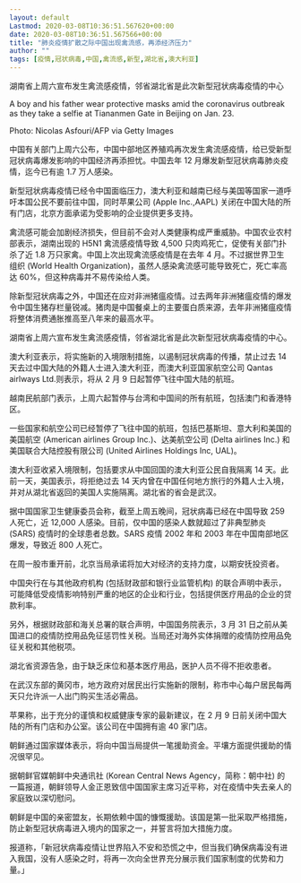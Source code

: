 ```yaml
---
layout: default
Lastmod: 2020-03-08T10:36:51.567620+00:00
date: 2020-03-08T10:36:51.567566+00:00
title: "肺炎疫情扩散之际中国出现禽流感，再添经济压力"
author: ""
tags: [疫情,冠状病毒,中国,禽流感,新型,湖北省,澳大利亚]
---
```


湖南省上周六宣布发生禽流感疫情，邻省湖北省是此次新型冠状病毒疫情的中心

A boy and his father wear protective masks amid the coronavirus outbreak as they take a selfie at Tiananmen Gate in Beijing on Jan. 23.

Photo: Nicolas Asfouri/AFP via Getty Images

中国有关部门上周六公布，中国中部地区养殖鸡再次发生禽流感疫情，给已受新型冠状病毒爆发影响的中国经济再添担忧。中国去年 12 月爆发新型冠状病毒肺炎疫情，迄今已有逾 1.7 万人感染。

新型冠状病毒疫情已经令中国面临压力，澳大利亚和越南已经与美国等国家一道呼吁本国公民不要前往中国，同时苹果公司 (Apple Inc.,AAPL) 关闭在中国大陆的所有门店，北京方面承诺为受影响的企业提供更多支持。

禽流感可能会加剧经济损失，但目前不会对人类健康构成严重威胁。中国农业农村部表示，湖南出现的 H5N1 禽流感疫情导致 4,500 只肉鸡死亡，促使有关部门扑杀了近 1.8 万只家禽。中国上次出现禽流感疫情是在去年 4 月。不过据世界卫生组织 (World Health Organization)，虽然人感染禽流感可能导致死亡，死亡率高达 60%，但这种病毒并不易传染给人类。

除新型冠状病毒之外，中国还在应对非洲猪瘟疫情。过去两年非洲猪瘟疫情的爆发令中国生猪存栏量锐减。猪肉是中国餐桌上的主要蛋白质来源，去年非洲猪瘟疫情将整体消费通胀推高至八年来的最高水平。

湖南省上周六宣布发生禽流感疫情，邻省湖北省是此次新型冠状病毒疫情的中心。

澳大利亚表示，将实施新的入境限制措施，以遏制冠状病毒的传播，禁止过去 14 天去过中国大陆的外籍人士进入澳大利亚，而澳大利亚国家航空公司 Qantas airlways Ltd.则表示，将从 2 月 9 日起暂停飞往中国大陆的航班。

越南民航部门表示，上周六起暂停与台湾和中国间的所有航班，包括澳门和香港特区。

一些国家和航空公司已经暂停了飞往中国的航班，包括巴基斯坦、意大利和美国的美国航空 (American airlines Group Inc.)、达美航空公司 (Delta airlines Inc.) 和美国联合大陆控股有限公司 (United Airlines Holdings Inc, UAL)。

澳大利亚收紧入境限制，包括要求从中国回国的澳大利亚公民自我隔离 14 天。此前一天，美国表示，将拒绝过去 14 天内曾在中国任何地方旅行的外籍人士入境，并对从湖北省返回的美国人实施隔离。湖北省的省会是武汉。

据中国国家卫生健康委员会称，截至上周五晚间，冠状病毒已经在中国导致 259 人死亡，近 12,000 人感染。目前，仅中国的感染人数就超过了非典型肺炎 (SARS) 疫情时的全球患者总数。SARS 疫情 2002 年和 2003 年在中国南部地区爆发，导致近 800 人死亡。

在周一股市重开前，北京当局承诺将加大对经济的支持力度，以期安抚投资者。

中国央行在与其他政府机构 (包括财政部和银行业监管机构) 的联合声明中表示，可能降低受疫情影响特别严重的地区的企业和行业，包括提供医疗用品的企业的贷款利率。

另外，根据财政部和海关总署的联合声明，中国国务院表示，3 月 31 日之前从美国进口的疫情防控用品免征惩罚性关税。当局还对海外实体捐赠的疫情防控用品免征关税和其他税项。

湖北省资源告急，由于缺乏床位和基本医疗用品，医护人员不得不拒收患者。

在武汉东部的黄冈市，地方政府对居民出行实施新的限制，称市中心每户居民每两天只允许派一人出门购买生活必需品。

苹果称，出于充分的谨慎和权威健康专家的最新建议，在 2 月 9 日前关闭中国大陆的所有门店和办公室。该公司在中国拥有逾 40 家门店。

朝鲜通过国家媒体表示，将向中国当局提供一笔援助资金。平壤方面提供援助的情况很罕见。

据朝鲜官媒朝鲜中央通讯社 (Korean Central News Agency，简称：朝中社) 的一篇报道，朝鲜领导人金正恩致信中国国家主席习近平称，对在疫情中失去亲人的家庭致以深切慰问。

朝鲜是中国的亲密盟友，长期依赖中国的慷慨援助。该国是第一批采取严格措施，防止新型冠状病毒进入境内的国家之一，并誓言将加大措施力度。

报道称，「新冠状病毒疫情让世界陷入不安和恐慌之中，但当我们确保病毒没有进入我国，没有人感染之时，将再一次向全世界充分展示我们国家制度的优势和力量。」

